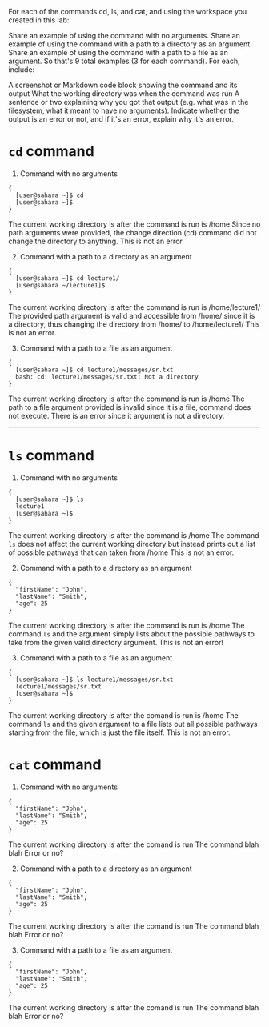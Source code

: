 For each of the commands cd, ls, and cat, and using the workspace you created in this lab:

Share an example of using the command with no arguments.
Share an example of using the command with a path to a directory as an argument.
Share an example of using the command with a path to a file as an argument.
So that's 9 total examples (3 for each command). For each, include:

A screenshot or Markdown code block showing the command and its output
What the working directory was when the command was run
A sentence or two explaining why you got that output (e.g. what was in the filesystem, what it meant to have no arguments).
Indicate whether the output is an error or not, and if it's an error, explain why it's an error.

# `cd` command

1. Command with no arguments
```
{
  [user@sahara ~]$ cd
  [user@sahara ~]$ 
}
```
The current working directory is after the command is run is /home
Since no path arguments were provided, the change direction (cd) command did not change the directory to anything.
This is not an error.

2. Command with a path to a directory as an argument
```
{
  [user@sahara ~]$ cd lecture1/
  [user@sahara ~/lecture1]$ 
}
```
The current working directory is after the command is run is /home/lecture1/
The provided path argument is valid and accessible from /home/ since it is a directory, thus changing the directory from /home/ to /home/lecture1/
This is not an error.

3. Command with a path to a file as an argument
```
{
  [user@sahara ~]$ cd lecture1/messages/sr.txt 
  bash: cd: lecture1/messages/sr.txt: Not a directory
}
```
The current working directory is after the command is run is /home
The path to a file argument provided is invalid since it is a file, command does not execute.
There is an error since it argument is not a directory.
***

# `ls` command

1. Command with no arguments
```
{
  [user@sahara ~]$ ls
  lecture1
  [user@sahara ~]$ 
}
```
The current working directory is after the command is /home
The command `ls` does not affect the current working directory but instead prints out a list of possible pathways that can taken from /home
This is not an error.

2. Command with a path to a directory as an argument
```
{
  "firstName": "John",
  "lastName": "Smith",
  "age": 25
}
```
The current working directory is after the command is run is /home
The command `ls` and the argument simply lists about the possible pathways to take from the given valid directory argument.
This is not an error!

3. Command with a path to a file as an argument
```
{
  [user@sahara ~]$ ls lecture1/messages/sr.txt 
  lecture1/messages/sr.txt
  [user@sahara ~]$ 
}
```
The current working directory is after the comand is run is /home
The command `ls` and the given argument to a file lists out all possible pathways starting from the file, which is just the file itself.
This is not an error.



# `cat` command

1. Command with no arguments
```
{
  "firstName": "John",
  "lastName": "Smith",
  "age": 25
}
```
The current working directory is after the comand is run
The command blah blah
Error or no?

2. Command with a path to a directory as an argument
```
{
  "firstName": "John",
  "lastName": "Smith",
  "age": 25
}
```
The current working directory is after the comand is run
The command blah blah
Error or no?

3. Command with a path to a file as an argument
```
{
  "firstName": "John",
  "lastName": "Smith",
  "age": 25
}
```
The current working directory is after the comand is run
The command blah blah
Error or no?
